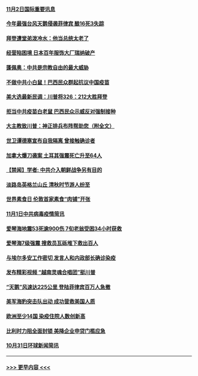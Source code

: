 #### [11月2日国际重要讯息](../pages/prog202/a102977179.md?t=11022251) 
#### [今年最强台风天鹅侵袭菲律宾 酿16死3失踪](../pages/prog202/a102977149.md?t=11022251) 
#### [拜登遭堂弟泼冷水：他当总统太老了](../pages/prog202/a102977150.md?t=11022251) 
#### [经营陷困境 日本百年服饰大厂瑞纳破产](../pages/prog202/a102977063.md?t=11022251) 
#### [蓬佩奥：中共是宗教自由的最大威胁](../pages/prog202/a102977053.md?t=11022251) 
#### [不做中共小白鼠！巴西民众群起抗议中国疫苗](../pages/prog202/a102977029.md?t=11022251) 
#### [美大选最新民调：川普将326：212大胜拜登](../pages/prog202/a102977003.md?t=11022251) 
#### [拒当中共疫苗白老鼠 巴西民众示威反对强制接种](../pages/prog202/a102976963.md?t=11022251) 
#### [大主教致川普：神正排兵布阵帮助您（附全文）](../pages/prog202/a102976938.md?t=11022251) 
#### [世卫谭德塞宣布自我隔离 曾接触确诊者](../pages/prog202/a102976924.md?t=11022251) 
#### [加拿大爆刀袭案 土耳其强震死亡升至64人](../pages/prog202/a102976844.md?t=11022251) 
#### [【禁闻】学者: 中共介入朝鲜战争另有目的](../pages/prog202/a102976801.md?t=11022251) 
#### [淡路岛英格兰山丘 清秋时节游人纷至](../pages/prog202/a102976805.md?t=11022251) 
#### [世界素食日 伦敦首家素食“肉铺”开张](../pages/prog202/a102976727.md?t=11022251) 
#### [11月1日中共病毒疫情简讯](../pages/prog202/a102976729.md?t=11022251) 
#### [爱琴海地震53死逾900伤 7旬老翁受困34小时获救](../pages/prog202/a102976671.md?t=11022251) 
#### [爱琴海7级强震 搜救员瓦砾堆下救出百人](../pages/prog202/a102976584.md?t=11022251) 
#### [与埃尔多安工作密切 发言人和内政部长确诊染疫](../pages/prog202/a102976556.md?t=11022251) 
#### [发布精彩视频 “越南灵魂合唱团”挺川普](../pages/prog202/a102976129.md?t=11022251) 
#### [“天鹅”风速达225公里 登陆菲律宾百万人急撤](../pages/prog202/a102976446.md?t=11022251) 
#### [美军海豹突击队出动 成功营救美国人质](../pages/prog202/a102976407.md?t=11022251) 
#### [欧洲至少14国 染疫住院人数创新高](../pages/prog202/a102976403.md?t=11022251) 
#### [比利时力阻全面封锁 美降企业申贷门槛应急](../pages/prog202/a102976314.md?t=11022251) 
#### [10月31日环球新闻简讯](../pages/prog202/a102976342.md?t=11022251) 

----
#### [ >>> 更早内容 <<< ](../indexes/prog202-earlier.md)
